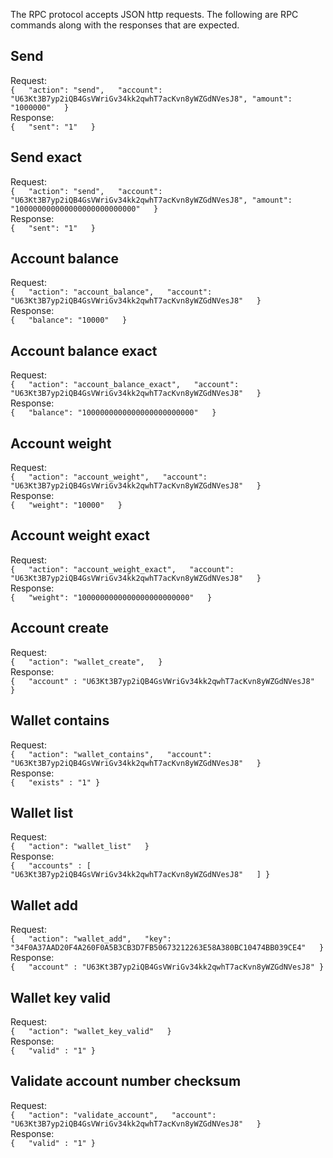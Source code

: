 The RPC protocol accepts JSON http requests.  The following are RPC commands along with the responses that are expected.

## Send  
Request:  
`{  
  "action": "send",  
  "account": "U63Kt3B7yp2iQB4GsVWriGv34kk2qwhT7acKvn8yWZGdNVesJ8",
  "amount": "1000000"  
}`  
Response:  
`{  
  "sent": "1"  
}`

## Send exact  
Request:  
`{  
  "action": "send",  
  "account": "U63Kt3B7yp2iQB4GsVWriGv34kk2qwhT7acKvn8yWZGdNVesJ8",
  "amount": "100000000000000000000000000"  
}`  
Response:  
`{  
  "sent": "1"  
}`

## Account balance  
Request:  
`{  
  "action": "account_balance",  
  "account": "U63Kt3B7yp2iQB4GsVWriGv34kk2qwhT7acKvn8yWZGdNVesJ8"  
}`  
Response:  
`{  
  "balance": "10000"  
}`

## Account balance exact  
Request:  
`{  
  "action": "account_balance_exact",  
  "account": "U63Kt3B7yp2iQB4GsVWriGv34kk2qwhT7acKvn8yWZGdNVesJ8"  
}`  
Response:  
`{  
  "balance": "1000000000000000000000000"  
}`

## Account weight  
Request:  
`{  
  "action": "account_weight",  
  "account": "U63Kt3B7yp2iQB4GsVWriGv34kk2qwhT7acKvn8yWZGdNVesJ8"  
}`  
Response:  
`{  
  "weight": "10000"  
}`

## Account weight exact  
Request:  
`{  
  "action": "account_weight_exact",  
  "account": "U63Kt3B7yp2iQB4GsVWriGv34kk2qwhT7acKvn8yWZGdNVesJ8"  
}`  
Response:  
`{  
  "weight": "1000000000000000000000000"  
}`

## Account create  
Request:  
`{  
  "action": "wallet_create",  
}`  
Response:  
`{  
  "account" : "U63Kt3B7yp2iQB4GsVWriGv34kk2qwhT7acKvn8yWZGdNVesJ8"  
}`

## Wallet contains  
Request:  
`{  
  "action": "wallet_contains",  
  "account": "U63Kt3B7yp2iQB4GsVWriGv34kk2qwhT7acKvn8yWZGdNVesJ8"  
}`  
Response:  
`{  
  "exists" : "1"
}`

## Wallet list  
Request:  
`{  
  "action": "wallet_list"  
}`  
Response:  
`{  
  "accounts" : [
  "U63Kt3B7yp2iQB4GsVWriGv34kk2qwhT7acKvn8yWZGdNVesJ8"  
  ]
}`

## Wallet add  
Request:  
`{  
  "action": "wallet_add",  
  "key": "34F0A37AAD20F4A260F0A5B3CB3D7FB50673212263E58A380BC10474BB039CE4"  
}`  
Response:  
`{  
  "account" : "U63Kt3B7yp2iQB4GsVWriGv34kk2qwhT7acKvn8yWZGdNVesJ8"
}`

## Wallet key valid  
Request:  
`{  
  "action": "wallet_key_valid"  
}`  
Response:  
`{  
  "valid" : "1"
}`

## Validate account number checksum  
Request:  
`{  
  "action": "validate_account",  
  "account": "U63Kt3B7yp2iQB4GsVWriGv34kk2qwhT7acKvn8yWZGdNVesJ8"  
}`  
Response:  
`{  
  "valid" : "1"
}`